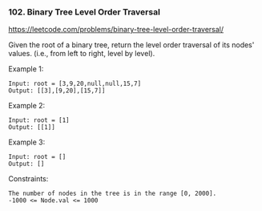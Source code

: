 ### 102. Binary Tree Level Order Traversal

https://leetcode.com/problems/binary-tree-level-order-traversal/

Given the root of a binary tree, return the level order traversal of its nodes' values. (i.e., from left to right, level by level).


Example 1:


    Input: root = [3,9,20,null,null,15,7]
    Output: [[3],[9,20],[15,7]]
Example 2:

    Input: root = [1]
    Output: [[1]]
Example 3:

    Input: root = []
    Output: []


Constraints:

    The number of nodes in the tree is in the range [0, 2000].
    -1000 <= Node.val <= 1000
